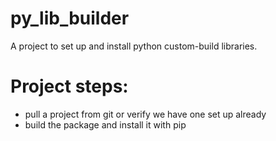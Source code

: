 # py_lib_builder

A project to set up and install python custom-build libraries.

# Project steps:

- pull a project from git or verify we have one set up already
- build the package and install it with pip
